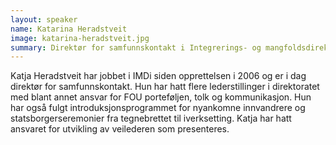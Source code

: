 ```yaml
---
layout: speaker
name: Katarina Heradstveit
image: katarina-heradstveit.jpg
summary: Direktør for samfunnskontakt i Integrerings- og mangfoldsdirektoratet (IMDi)
---
```

Katja Heradstveit har jobbet i IMDi siden opprettelsen i 2006 og er i dag direktør for samfunnskontakt. Hun har hatt flere lederstillinger i direktoratet med blant annet ansvar for FOU porteføljen, tolk og kommunikasjon. Hun har også fulgt introduksjonsprogrammet for nyankomne innvandrere og statsborgerseremonier fra tegnebrettet til iverksetting. Katja har hatt ansvaret for utvikling av veilederen som presenteres.
